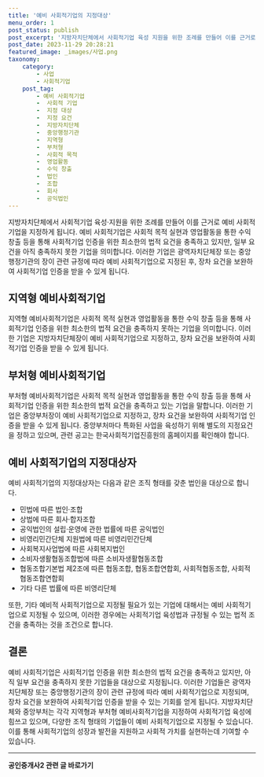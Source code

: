 ```yaml
---
title: '예비 사회적기업의 지정대상'
menu_order: 1
post_status: publish
post_excerpt: '지방자치단체에서 사회적기업 육성 지원을 위한 조례를 만들어 이를 근거로 예비 사회적기업을 지정하게 됩니다. 예비 사회적기업은 사회적 목적 실현과 영업활동을 통한 수익 창출 등을 통해 사회적기업 인증을 위한 최소한의 법적 요건을 충족하고 있지만, 일부 요건을 아직 충족하지 못한 기업을 의미합니다. 이러한 기업은 광역자치단체장 또는 중앙행정기관의 장이 관련 규정에 따라 예비 사회적기업으로 지정된 후, 장차 요건을 보완하여 사회적기업 인증을 받을 수 있게 됩니다.'
post_date: 2023-11-29 20:28:21
featured_image: _images/사업.png
taxonomy:
    category:
        - 사업
        - 사회적기업
    post_tag:
        - 예비 사회적기업
        -  사회적 기업
        -  지정 대상
        -  지정 요건
        -  지방자치단체
        -  중앙행정기관
        -  지역형
        -  부처형
        -  사회적 목적
        -  영업활동
        -  수익 창출
        -  법인
        -  조합
        -  회사
        -  공익법인
---
```



지방자치단체에서 사회적기업 육성·지원을 위한 조례를 만들어 이를 근거로 예비 사회적기업을 지정하게 됩니다. 예비 사회적기업은 사회적 목적 실현과 영업활동을 통한 수익 창출 등을 통해 사회적기업 인증을 위한 최소한의 법적 요건을 충족하고 있지만, 일부 요건을 아직 충족하지 못한 기업을 의미합니다. 이러한 기업은 광역자치단체장 또는 중앙행정기관의 장이 관련 규정에 따라 예비 사회적기업으로 지정된 후, 장차 요건을 보완하여 사회적기업 인증을 받을 수 있게 됩니다.

## 지역형 예비사회적기업
지역형 예비사회적기업은 사회적 목적 실현과 영업활동을 통한 수익 창출 등을 통해 사회적기업 인증을 위한 최소한의 법적 요건을 충족하지 못하는 기업을 의미합니다. 이러한 기업은 지방자치단체장이 예비 사회적기업으로 지정하고, 장차 요건을 보완하여 사회적기업 인증을 받을 수 있게 됩니다.

## 부처형 예비사회적기업
부처형 예비사회적기업은 사회적 목적 실현과 영업활동을 통한 수익 창출 등을 통해 사회적기업 인증을 위한 최소한의 법적 요건을 충족하고 있는 기업을 말합니다. 이러한 기업은 중앙부처장이 예비 사회적기업으로 지정하고, 장차 요건을 보완하여 사회적기업 인증을 받을 수 있게 됩니다. 중앙부처마다 특화된 사업을 육성하기 위해 별도의 지정요건을 정하고 있으며, 관련 공고는 한국사회적기업진흥원의 홈페이지를 확인해야 합니다.

## 예비 사회적기업의 지정대상자
예비 사회적기업의 지정대상자는 다음과 같은 조직 형태를 갖춘 법인을 대상으로 합니다.

- 민법에 따른 법인·조합
- 상법에 따른 회사·합자조합
- 공익법인의 설립·운영에 관한 법률에 따른 공익법인
- 비영리민간단체 지원법에 따른 비영리민간단체
- 사회복지사업법에 따른 사회복지법인
- 소비자생활협동조합법에 따른 소비자생활협동조합
- 협동조합기본법 제2조에 따른 협동조합, 협동조합연합회, 사회적협동조합, 사회적협동조합연합회
- 기타 다른 법률에 따른 비영리단체

또한, 기타 예비적 사회적기업으로 지정될 필요가 있는 기업에 대해서는 예비 사회적기업으로 지정될 수 있으며, 이러한 경우에는 사회적기업 육성법과 규정될 수 있는 법적 조건을 충족하는 것을 조건으로 합니다.

## 결론

예비 사회적기업은 사회적기업 인증을 위한 최소한의 법적 요건을 충족하고 있지만, 아직 일부 요건을 충족하지 못한 기업들을 대상으로 지정됩니다. 이러한 기업들은 광역자치단체장 또는 중앙행정기관의 장이 관련 규정에 따라 예비 사회적기업으로 지정되며, 장차 요건을 보완하여 사회적기업 인증을 받을 수 있는 기회를 얻게 됩니다. 지방자치단체와 중앙부처는 각각 지역형과 부처형 예비사회적기업을 지정하여 사회적기업 육성에 힘쓰고 있으며, 다양한 조직 형태의 기업들이 예비 사회적기업으로 지정될 수 있습니다. 이를 통해 사회적기업의 성장과 발전을 지원하고 사회적 가치를 실현하는데 기여할 수 있습니다.
<!-- wp:separator -->
<hr class="wp-block-separator has-alpha-channel-opacity"/>
<!-- /wp:separator -->

<!-- wp:group {"backgroundColor":"base","layout":{"type":"constrained"}} -->
<div class="wp-block-group has-base-background-color has-background"><!-- wp:paragraph {"align":"center","fontSize":"medium"} -->
<p class="has-text-align-center has-large-font-size"><strong>공인중개사2 관련 글 바로가기</strong></p>
<!-- /wp:paragraph -->


<!-- wp:latest-posts
{"categories":[{"id":22741,"count":19,"description":"","link":"https://uknowlaw.com/category/%ea%b3%b5%ec%9d%b8%ec%a4%91%ea%b0%9c%ec%82%ac2/","name":"공인중개사2","slug":"공인중개사2","taxonomy":"category","parent":0,"meta":[],"_links":{"self":[{"href":"https://uknowlaw.com/wp-json/wp/v2/categories/22741"}],"collection":[{"href":"https://uknowlaw.com/wp-json/wp/v2/categories"}],"about":[{"href":"https://uknowlaw.com/wp-json/wp/v2/taxonomies/category"}],"wp:post_type":[{"href":"https://uknowlaw.com/wp-json/wp/v2/posts?categories=22741"}],"curies":[{"name":"wp","href":"https://api.w.org/{rel}","templated":true}]}}],"postsToShow":100,"excerptLength":28,"postLayout":"grid","columns":2,"featuredImageAlign":"left","featuredImageSizeSlug":"large","fontSize":"small"} /--></div>
<!-- /wp:group -->